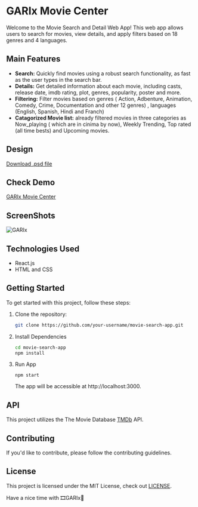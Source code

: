 # GARIx Movie Center

Welcome to the Movie Search and Detail Web App! This web app allows users to search for movies, view details, and apply filters based on 18 genres and 4 languages.

## Main Features

- **Search:** Quickly find movies using a robust search functionality, as fast as the user types in the search bar.
- **Details:** Get detailed information about each movie, including casts, release date, imdb rating, plot, genres, popularity, poster and more.
- **Filtering:** Filter movies based on genres ( Action, Adbenture, Animation, Comedy, Crime, Documentation and other 12 genres) , languages (English, Spanish, Hindi and Franch)
- **Catagorized Movie list:** already filtered movies in three categories as Now_playing ( which are in cinima by now), Weekly Trending, Top rated (all time bests) and Upcoming movies.

## Design 

[Download .psd file]()

## Check Demo

[GARIx Movie Center]()

## ScreenShots
![GARIx](https://github.com/sgc93/GARIx-Movie-Center/blob/main/public/assets/garix.png)

## Technologies Used

- React.js
- HTML and CSS

## Getting Started

To get started with this project, follow these steps:

1. Clone the repository:

   ```bash
   git clone https://github.com/your-username/movie-search-app.git
   ```
2. Install Dependencies
   ```bash
   cd movie-search-app
   npm install
   ```
3. Run App
   ```
   npm start
   ```
   The app will be accessible at http://localhost:3000.

## API
This project utilizes the The Movie Database [TMDb](https://www.themoviedb.org/) API.

## Contributing
If you'd like to contribute, please follow the contributing guidelines.

## License
This project is licensed under the MIT License, check out [LICENSE]().

Have a nice time with 🎞️GARIx🍿

